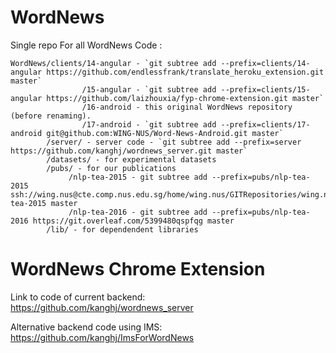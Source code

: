 # WordNews


Single repo For all WordNews Code :

```
WordNews/clients/14-angular - `git subtree add --prefix=clients/14-angular https://github.com/endlessfrank/translate_heroku_extension.git master`
                /15-angular - `git subtree add --prefix=clients/15-angular https://github.com/laizhouxia/fyp-chrome-extension.git master`
                /16-android - this original WordNews repository (before renaming).
                /17-android - `git subtree add --prefix=clients/17-android git@github.com:WING-NUS/Word-News-Android.git master`
        /server/ - server code - `git subtree add --prefix=server https://github.com/kanghj/wordnews_server.git master`
        /datasets/ - for experimental datasets
        /pubs/ - for our publications
             /nlp-tea-2015 - git subtree add --prefix=pubs/nlp-tea-2015 ssh://wing.nus@cte.comp.nus.edu.sg/home/wing.nus/GITRepositories/wing.nus/nlp-tea-2015 master
             /nlp-tea-2016 - git subtree add --prefix=pubs/nlp-tea-2016 https://git.overleaf.com/5399480qspfqg master
        /lib/ - for dependendent libraries
```

WordNews Chrome Extension
=========================

Link to code of current backend: https://github.com/kanghj/wordnews_server

Alternative backend code using IMS: https://github.com/kanghj/ImsForWordNews
